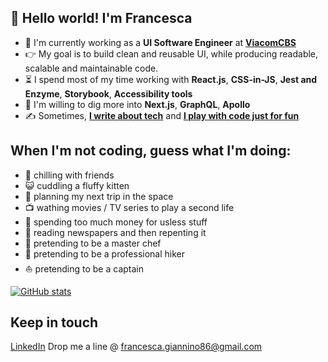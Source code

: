 ## 👋 Hello world! I'm Francesca

- 🏢 I'm currently working as a **UI Software Engineer** at **[ViacomCBS](https://viacbs.com)**
- 👉 My goal is to build clean and reusable UI, while producing readable, scalable and maintainable code.
- ⏳ I spend most of my time working with **React.js**, **CSS-in-JS**, **Jest and Enzyme**, **Storybook**, **Accessibility tools**
- 🔭 I'm willing to dig more into **Next.js**, **GraphQL**, **Apollo**
- ✍️ Sometimes, **[I write about tech](https://medium.com/@fuladuf)** and **[I play with code just for fun](https://codepen.io/gfrancesca)**

## When I'm not coding, guess what I'm doing:
- 🍻 chilling with friends
- 😺 cuddling a fluffy kitten
- 🚀 planning my next trip in the space
- 📺 wathing movies / TV series to play a second life
- 💸 spending too much money for usless stuff
- 📰 reading newspapers and then repenting it
- 🍝 pretending to be a master chef
- 🗻 pretending to be a professional hiker
- ⛵ pretending to be a captain

[![GitHub stats](https://github-readme-stats.vercel.app/api?username=g-francesca)](https://github.com/anuraghazra/github-readme-stats)

## Keep in touch
[LinkedIn](https://www.linkedin.com/in/francesca-giannino-293ba819/)
Drop me a line @ francesca.giannino86@gmail.com
